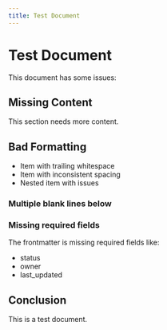 ```yaml
---
title: Test Document
---
```


# Test Document

This document has some issues:

## Missing Content

This section needs more content.

## Bad Formatting

- Item with trailing whitespace   
-  Item with inconsistent spacing
  - Nested item with issues

### Multiple blank lines below



### Missing required fields

The frontmatter is missing required fields like:
- status
- owner
- last_updated

## Conclusion

This is a test document.

